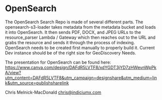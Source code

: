 # OpenSearch #

The OpenSearch Search Repo is made of several different parts. The opensearch-s3-loader takes metadata from the metadata bucket and loads it into OpenSearch. It then sends PDF, DOCX, and JPEG URLs to the resource_parser Lambda / Gateway which then reaches out to the URL and grabs the resource and sends it through the process of indexing. OpenSearch needs to be created first manually to properly build it. Current Dev instance should be of the right size for GeoDiscovery Needs. 

The presentation for OpenSearch can be found here: https://www.canva.com/design/DAFdR5LVTF8/xdYGDT3jYD7zHWevnWpPkA/view?utm_content=DAFdR5LVTF8&utm_campaign=designshare&utm_medium=link&utm_source=publishsharelink

Chris Melnick-MacDonald
chris@indiciumx.com
